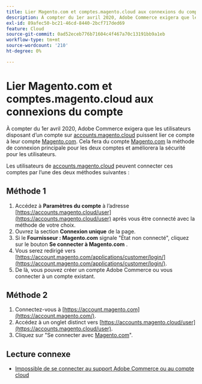 ```yaml
---
title: Lier Magento.com et comptes.magento.cloud aux connexions du compte
description: À compter du 1er avril 2020, Adobe Commerce exigera que les utilisateurs disposant d’un compte sur [accounts.magento.cloud](https://accounts.magento.cloud/) lier ce compte à leur compte [Magento.com](https://account.magento.com/customer/account/login/). Cela fera du compte [Magento.com](https://account.magento.com/customer/account/login/) la méthode de connexion principale pour les deux comptes et améliorera la sécurité des utilisateurs.
exl-id: 89afec50-bc21-46cd-8440-2bcf717ded69
feature: Cloud
source-git-commit: 0ad52eceb776b71604c4f467a70c13191bb9a1eb
workflow-type: tm+mt
source-wordcount: '210'
ht-degree: 0%

---
```


# Lier Magento.com et comptes.magento.cloud aux connexions du compte

À compter du 1er avril 2020, Adobe Commerce exigera que les utilisateurs disposant d’un compte sur [accounts.magento.cloud](https://accounts.magento.cloud/) puissent lier ce compte à leur compte [Magento.com](https://account.magento.com/customer/account/login/). Cela fera du compte [Magento.com](https://account.magento.com/customer/account/login/) la méthode de connexion principale pour les deux comptes et améliorera la sécurité pour les utilisateurs.

Les utilisateurs de [accounts.magento.cloud](https://accounts.magento.cloud/) peuvent connecter ces comptes par l’une des deux méthodes suivantes :

## Méthode 1

1. Accédez à **Paramètres du compte** à l’adresse [https://accounts.magento.cloud/user](https://accounts.magento.cloud/user) après vous être connecté avec la méthode de votre choix.
1. Ouvrez la section **Connexion unique** de la page.
1. Si le **Fournisseur : Magento.com** signale &quot;État non connecté&quot;, cliquez sur le bouton **Se connecter à Magento.com** .
1. Vous serez redirigé vers [https://account.magento.com/applications/customer/login/](https://account.magento.com/applications/customer/login/).
1. De là, vous pouvez créer un compte Adobe Commerce ou vous connecter à un compte existant.

## Méthode 2

1. Connectez-vous à [https://account.magento.com](https://account.magento.com/).
1. Accédez à un onglet distinct vers [https://accounts.magento.cloud/user](https://accounts.magento.cloud/user).
1. Cliquez sur &quot;Se connecter avec [Magento.com](https://account.magento.com/customer/account/login/)&quot;.

## Lecture connexe

* [Impossible de se connecter au support Adobe Commerce ou au compte cloud](/help/troubleshooting/miscellaneous/unable-to-log-in-to-support-or-cloud-project.md)

